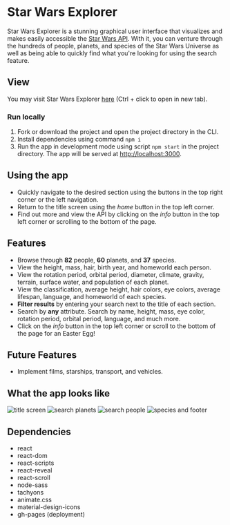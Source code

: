# Star Wars Explorer
Star Wars Explorer is a stunning graphical user interface that visualizes and makes easily accessible the [Star Wars API](https://github.com/phalt/swapi). With it, you can venture through the hundreds of people, planets, and species of the Star Wars Universe as well as being able to quickly find what you're looking for using the search feature.

## View
You may visit Star Wars Explorer [here](http://starwarsexplorer.xyz/) (Ctrl + click to open in new tab).

### Run locally
1. Fork or download the project and open the project directory in the CLI.
2. Install dependencies using command `npm i`
3. Run the app in development mode using script `npm start` in the project directory. The app will be served at [http://localhost:3000](http://localhost:3000).

## Using the app
- Quickly navigate to the desired section using the buttons in the top right corner or the left navigation.
- Return to the title screen using the *home* button in the top left corner.
- Find out more and view the API by clicking on the *info* button in the top left corner or scrolling to the bottom of the page.

## Features
- Browse through **82** people, **60** planets, and **37** species.
- View the height, mass, hair, birth year, and homeworld each person.
- View the rotation period, orbital period, diameter, climate, gravity, terrain, surface water, and population of each planet.
- View the classification, average height, hair colors, eye colors, average lifespan, language, and homeworld of each species.
- **Filter results** by entering your search next to the title of each section.
- Search by **any** attribute. Search by name, height, mass, eye color, rotation period, orbital period, language, and much more.
- Click on the *info* button in the top left corner or scroll to the bottom of the page for an Easter Egg!

## Future Features
- Implement films, starships, transport, and vehicles.

## What the app looks like

![title screen](https://github.com/christopherstraub/star-wars-explorer/blob/master/screenshots/title-screen.PNG?raw=true)
![search planets](https://github.com/christopherstraub/star-wars-explorer/blob/master/screenshots/planets-search.PNG?raw=true)
![search people](https://github.com/christopherstraub/star-wars-explorer/blob/master/screenshots/people-search.PNG?raw=true)
![species and footer](https://github.com/christopherstraub/star-wars-explorer/blob/master/screenshots/species-footer.PNG?raw=true)

## Dependencies
- react
- react-dom
- react-scripts
- react-reveal
- react-scroll
- node-sass
- tachyons
- animate.css
- material-design-icons
- gh-pages (deployment)
